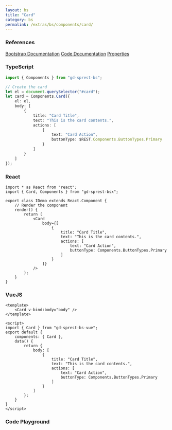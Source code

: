 ```yaml
---
layout: bs
title: "Card"
category: bs
permalink: /extras/bs/components/card/
---
```


### References

<div class="bs">
    <div class="list-group">
        <a class="list-group-item list-group-item-action" href="https://getbootstrap.com/docs/4.4/components/cards">Bootstrap Documentation</a>
        <a class="list-group-item list-group-item-action" href="/docs/sprest-bs/modules/_components_card_d_.html">Code Documentation</a>
        <a class="list-group-item list-group-item-action" href="/docs/sprest-bs/interfaces/_components_card_d_.icardprops.html">Properties</a>
    </div>
</div>

### TypeScript

```ts
import { Components } from "gd-sprest-bs";

// Create the card
let el = document.querySelector("#card");
let card = Components.Card({
    el: el,
    body: [
        {
            title: "Card Title",
            text: "This is the card contents.",
            actions: [
                {
                    text: "Card Action",
                    buttonType: $REST.Components.ButtonTypes.Primary
                }
            ]
        }
    ]
});
```

### React

```tsx
import * as React from "react";
import { Card, Components } from "gd-sprest-bsx";

export class IDemo extends React.Component {
    // Render the component
    render() {
        return (
            <Card
                body={[
                    {
                        title: "Card Title",
                        text: "This is the card contents.",
                        actions: [
                            text: "Card Action",
                            buttonType: Components.ButtonTypes.Primary
                        ]
                    }
                ]}
            />
        );
    }
}
```

### VueJS

```vue
<template>
    <Card v-bind:body="body" />
</template>

<script>
import { Card } from "gd-sprest-bs-vue";
export default {
    components: { Card },
    data() {
        return {
            body: [
                {
                    title: "Card Title",
                    text: "This is the card contents.",
                    actions: [
                        text: "Card Action",
                        buttonType: Components.ButtonTypes.Primary
                    ]
                }
            ]
        };
    }
}
</script>
```

### Code Playground

<div id="playground" class="bs"></div>
<script type="text/javascript">
    // Wait for the page to load
    window.addEventListener("load", function() {
        // Create the code editor
        var editor = CodeEditor(document.getElementById("playground"), true, [
            '// Create the card',
            'Components.Card({',
            '\tel: app,',
            '\tbody: [',
            '\t\t{',
            '\t\t\ttitle: "Card Title",',
            '\t\t\ttext: "This is the card contents.",',
            '\t\t\tactions: [',
            '\t\t\t\t{',
            '\t\t\t\t\ttext: "Card Action",',
            '\t\t\t\t\tbuttonType: Components.ButtonTypes.Primary',
            '\t\t\t\t}',
            '\t\t\t]',
            '\t\t}',
            '\t]',
            '});'
        ].join('\n'));
    });
</script>